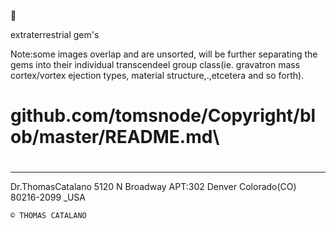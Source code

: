 💫


extraterrestrial gem's




Note:some images overlap and are unsorted, will be
further separating the gems into their individual 
transcendeel group class(ie. gravatron mass cortex/vortex ejection types,
material structure,.,etcetera and so forth).


# github.com/tomsnode/Copyright/blob/master/README.md\

#

--------------
Dr.ThomasCatalano
5120 N Broadway APT:302
Denver Colorado(CO) 80216-2099 _USA

    © THOMAS CATALANO
